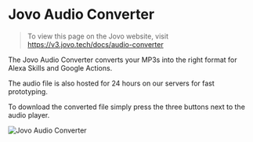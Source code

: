 # Jovo Audio Converter

> To view this page on the Jovo website, visit https://v3.jovo.tech/docs/audio-converter

The Jovo Audio Converter converts your MP3s into the right format for Alexa Skills and Google Actions.

The audio file is also hosted for 24 hours on our servers for fast prototyping.

To download the converted file simply press the three buttons next to the audio player.

![Jovo Audio Converter](../img/jovo-audio-converter.png)

<!--[metadata]: {"description": "Learn how to use the Audio Converter to get the right format for Alexa Skills",
"route": "audio-converter" }-->
